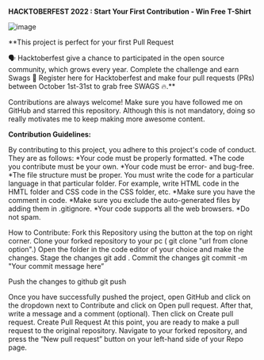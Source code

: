 **HACKTOBERFEST  2022 : Start Your First Contribution - Win Free  T-Shirt**

![image](https://user-images.githubusercontent.com/115712308/195660220-1f36febb-c072-4bb8-aaa8-104a73ab8b9b.png)


**This project is perfect for your first Pull Request

🗣 Hacktoberfest give a chance to  participated in the open source community, which grows every year. Complete the challenge and earn Swags
📢 Register here for Hacktoberfest and make four pull requests (PRs) between October 1st-31st to grab free SWAGS 🔥.**


Contributions are always welcome!
Make sure you have followed me on GitHub and starred this repository. Although this is not mandatory, doing so really motivates me to keep making more awesome content.

 **Contribution  Guidelines:**
 
By contributing to this project, you adhere to this project's code of conduct. They are as follows:
*Your code must be properly formatted.
*The code you contribute must be your own.
*Your code must be error- and bug-free.
*The file structure must be proper. You must write the code for a particular language in that particular folder. For example, write HTML code in the HMTL folder and CSS code in the CSS folder, etc.
*Make sure you have the comment in code.
*Make sure you exclude the auto-generated files by adding them in .gitignore.
*Your code supports all the web browsers.
*Do not spam.

How to Contribute:
Fork this Repository using the button at the top on right corner.
Clone your forked repository to your pc ( git clone "url from clone option".)
Open the folder in the code editor of your choice and make the changes.
Stage the changes
 git add .
Commit the changes
git commit -m "Your commit message here”
 
Push the changes to github
 git push
 
Once you have successfully pushed the project, open GitHub and click on the dropdown next to Contribute and click on Open pull request.
After that, write a message and a comment (optional). Then click on Create pull request.
Create Pull Request
At this point, you are ready to make a pull request to the original repository.
Navigate to your forked repository, and press the “New pull request” button on your left-hand side of your Repo page.


